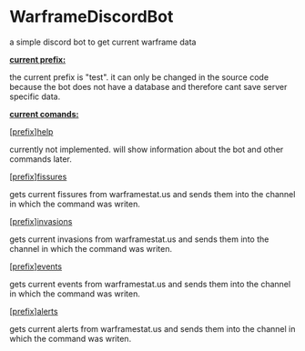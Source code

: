 # WarframeDiscordBot
a simple discord bot to get current warframe data

<b><ins>current prefix:</b></ins>

the current prefix is "test". it can only be changed in the source code because the bot does not have a database and therefore cant save server specific data.

<b><ins>current comands:</ins></b>

<ins>[prefix]help</ins>

currently not implemented. will show information about the bot and other commands later.

<ins>[prefix]fissures</ins> 

gets current fissures from warframestat.us and sends them into the channel in which the command was writen.

<ins>[prefix]invasions</ins>

gets current invasions from warframestat.us and sends them into the channel in which the command was writen.

<ins>[prefix]events</ins>

gets current events from warframestat.us and sends them into the channel in which the command was writen.

<ins>[prefix]alerts</ins>

gets current alerts from warframestat.us and sends them into the channel in which the command was writen.